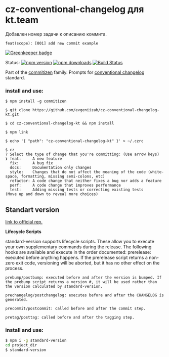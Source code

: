 # cz-conventional-changelog для kt.team
Добавлен номер задачи к описанию коммита.
```
feat(scope): [001] add new commit example
```
[![Greenkeeper badge](https://badges.greenkeeper.io/commitizen/cz-conventional-changelog.svg)](https://greenkeeper.io/)

Status:
[![npm version](https://img.shields.io/npm/v/cz-conventional-changelog.svg?style=flat-square)](https://www.npmjs.org/package/cz-conventional-changelog)
[![npm downloads](https://img.shields.io/npm/dm/cz-conventional-changelog.svg?style=flat-square)](http://npm-stat.com/charts.html?package=cz-conventional-changelog&from=2015-08-01)
[![Build Status](https://img.shields.io/travis/commitizen/cz-conventional-changelog.svg?style=flat-square)](https://travis-ci.org/commitizen/cz-conventional-changelog)

Part of the [commitizen](https://github.com/commitizen/cz-cli) family. Prompts for [conventional changelog](https://github.com/conventional-changelog/conventional-changelog) standard.

### install and use:
```
$ npm install -g commitizen

$ git clone https://github.com/evgeniizab/cz-conventional-changelog-kt.git 

$ cd cz-conventional-changelog-kt && npm install

$ npm link

$ echo '{ "path": "cz-conventional-changelog-kt" }' > ~/.czrc
```

```
$ cz
? Select the type of change that you're committing: (Use arrow keys)
❯ feat:     A new feature
  fix:      A bug fix
  docs:     Documentation only changes
  style:    Changes that do not affect the meaning of the code (white-space, formatting, missing semi-colons, etc)
  refactor: A code change that neither fixes a bug nor adds a feature
  perf:     A code change that improves performance
  test:     Adding missing tests or correcting existing tests
(Move up and down to reveal more choices)
```

## Standart version
[link to official rep.](https://github.com/conventional-changelog/standard-version)

**Lifecycle Scripts**

standard-version supports lifecycle scripts. These allow you to execute your own supplementary commands during the release. The following hooks are available and execute in the order documented:
    prerelease: executed before anything happens. If the prerelease script returns a non-zero exit code, versioning will be aborted, but it has no other effect on the process.

    prebump/postbump: executed before and after the version is bumped. If the prebump script returns a version #, it will be used rather than the version calculated by standard-version.

    prechangelog/postchangelog: executes before and after the CHANGELOG is generated.

    precommit/postcommit: called before and after the commit step.

    pretag/posttag: called before and after the tagging step.
### install and use:
```bash
$ npm i -g standard-version
cd project_dir
$ standard-version
```
